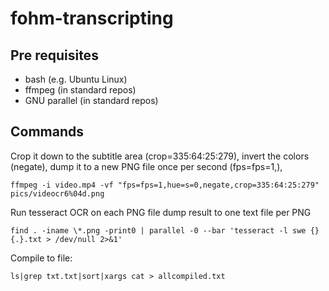 # fohm-transcripting

## Pre requisites

* bash (e.g. Ubuntu Linux)
* ffmpeg (in standard repos)
* GNU parallel (in standard repos)

## Commands

Crop it down to the subtitle area (crop=335:64:25:279), invert the colors (negate), dump it to a new PNG file once per second (fps=fps=1,),

```ffmpeg -i video.mp4 -vf "fps=fps=1,hue=s=0,negate,crop=335:64:25:279" pics/videocr6%04d.png```

Run tesseract OCR on each PNG file dump result to one text file per PNG

```find . -iname \*.png -print0 | parallel -0 --bar 'tesseract -l swe {} {.}.txt > /dev/null 2>&1'```

Compile to file:

```ls|grep txt.txt|sort|xargs cat > allcompiled.txt```
